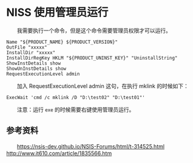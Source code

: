 # NISS 使用管理员运行

　　我需要执行一个命令，但是这个命令需要管理员权限才可以运行。

```
Name "${PRODUCT_NAME} ${PRODUCT_VERSION}"
OutFile "xxxxx"
InstallDir "xxxxx"
InstallDirRegKey HKLM "${PRODUCT_UNINST_KEY}" "UninstallString"
ShowInstDetails show
ShowUnInstDetails show
RequestExecutionLevel admin
```

　　加入 RequestExecutionLevel admin 这句，在执行 mklink 的时候如下：

```
ExecWait 'cmd /c mklink /D "D:\test02" "D:\test01"'
```

　　注意：运行 `exe` 的时候需要右键使用管理员运行。

## 参考资料

　　https://nsis-dev.github.io/NSIS-Forums/html/t-314525.html
http://www.it610.com/article/1835566.htm
